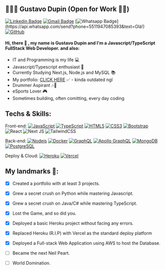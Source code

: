 ## 👨🏿‍💻 Gustavo Dupin (Open for Work 🖖🏿)

[![Linkedin Badge](https://img.shields.io/badge/-LinkedIn-blue?style=flat-square&logo=Linkedin&logoColor=white&link=https://www.linkedin.com/in/gustavo-dupin-715853197/)](https://www.linkedin.com/in/gustavo-dupin-715853197/)
[![Gmail Badge](https://img.shields.io/badge/-Gmail-c14438?style=flat-square&logo=Gmail&logoColor=white&link=mailto:guusilveira@gmail.com)](mailto:guusilveira@gmail.com)
[![Whatsapp Badge](https://img.shields.io/badge/-Whatsapp-4CA143?style=flat-square&labelColor=4CA143&logo=whatsapp&logoColor=white&link=https://api.whatsapp.com/send?phone=5511947085393&text=Olá!)](https://api.whatsapp.com/send?phone=5511947085393&text=Olá!)
[![GitHub](https://img.shields.io/badge/-GitHub-181717?style=flat-square&logo=github&link=https://github.com/iamgriffon/)](https://github.com/iamgriffon/)



####            Hi, there :wave: , my name is Gustavo Dupin and I'm a Javascript/TypeScript FullStack Web Developer. and also:
* IT and Programming is my life 💻
* Javascript/Typescript enthusiast 💙
* Currently Studying Next.js, Node.js and MySQL 📚
* My portfolio: [CLICK HERE](https://iamgriffon.netlify.app/ "Gustavo Dupin | Web Developer") ✅ - kinda outdated ngl
* Drummer Aspirant 🎶🥁
* eSports Lover 🎮
* Sometimes building, often comitting, every day coding



## Techs & Skills:
Front-end:
[![JavaScript](https://img.shields.io/badge/-JavaScript-black?style=flat-square&logo=javascript&link=https://github.com/iamgriffon/)](https://github.com/iamgriffon/)
[![TypeScript](https://img.shields.io/badge/-TypeScript-007ACC?style=flat-square&logo=typescript&link=https://github.com/iamgriffon/)](https://github.com/iamgriffon/)
[![HTML5](https://img.shields.io/badge/-HTML5-E34F26?style=flat-square&logo=html5&logoColor=white&link=https://github.com/iamgriffon/)](https://github.com/iamgriffon/)
[![CSS3](https://img.shields.io/badge/-CSS3-1572B6?style=flat-square&logo=css3&link=https://github.com/iamgriffon/)](https://github.com/iamgriffon/)
[![Bootstrap](https://img.shields.io/badge/-Bootstrap-563D7C?style=flat-square&logo=bootstrap&link=https://github.com/iamgriffon/)](https://github.com/iamgriffon/)
![React](https://img.shields.io/badge/react-%2320232a.svg?style=for-the-badge&logo=react&logoColor=%2361DAFB)
![Next JS](https://img.shields.io/badge/Next-black?style=for-the-badge&logo=next.js&logoColor=white)
![TailwindCSS](https://img.shields.io/badge/tailwindcss-%2338B2AC.svg?style=for-the-badge&logo=tailwind-css&logoColor=white)


Back-end:
[![Nodejs](https://img.shields.io/badge/-Nodejs-black?style=flat-square&logo=Node.js&link=https://github.com/iamgriffon/)](https://github.com/iamgriffon/)
[![Docker](https://img.shields.io/badge/-Docker-black?style=flat-square&logo=docker&link=https://github.com/iamgriffon/)](https://github.com/iamgriffon/)
[![GraphQL](https://img.shields.io/badge/-GraphQL-E10098?style=flat-square&logo=graphql&link=https://github.com/iamgriffon/)](https://github.com/iamgriffon/)
[![Apollo GraphQL](https://img.shields.io/badge/-Apollo%20GraphQL-311C87?style=flat-square&logo=apollo-graphql&link=https://github.com/iamgriffon/)](https://github.com/iamgriffon/)
[![MongoDB](https://img.shields.io/badge/-MongoDB-black?style=flat-square&logo=mongodb&link=https://github.com/iamgriffon/)](https://github.com/iamgriffon/)
[![PostgreSQL](https://img.shields.io/badge/-PostgreSQL-336791?style=flat-square&logo=postgresql&link=https://github.com/iamgriffon/)](https://github.com/iamgriffon/)

Deploy & Cloud:
[![Heroku](https://img.shields.io/badge/-Heroku-430098?style=flat-square&logo=heroku&link=https://github.com/iamgriffon/)](https://github.com/iamgriffon/)
[![Vercel](https://img.shields.io/badge/Vercel-000000?style=for-the-badge&logo=vercel&logoColor=white&link=https://github.com/iamgriffon/)](https://github.com/iamgriffon/)


## My landmarks 📌:
- [X] Created a portfolio with at least 3 projects.
- [X] Grew a secret crush on Python while mastering Javascript.
- [X] Grew a secret crush on Java/C# while mastering TypeScript.
- [X] Lost the Game, and so did you.
- [X] Deployed a basic Heroku project without facing any errors.
- [X] Replaced Heroku (R.I.P) with Vercel as the standard deploy platform
- [X] Deployed a Full-stack Web Application using AWS to host the Database.
- [ ] Became the next Neil Peart.
- [ ] World Domination.

